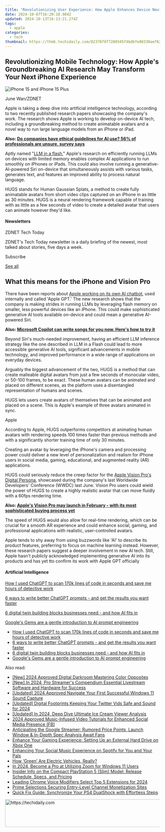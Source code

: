 ```yaml
---
title: "Revolutionizing User Experience: How Apple Enhances Device Navigation Through Eye-Tracking Technology"
date: 2024-10-07T16:20:18.984Z
updated: 2024-10-13T16:13:21.274Z
tags:
  - apple
categories:
  - tech
thumbnail: https://thmb.techidaily.com/82378f8f7280345f4bdbfe88330aef6297f2b5615d0df03562d4846b27ff387d.jpg
---
```


## Revolutionizing Mobile Technology: How Apple's Groundbreaking AI Research May Transform Your Next iPhone Experience

![iPhone 15 and iPhone 15 Plus](https://www.zdnet.com/a/img/resize/ac25309069a747afd03edc752947beb16f5b1841/2023/11/03/4ac6a074-2ca2-4c64-a760-3695c25d5833/dsc09813.jpg?auto=webp&width=1280)

June Wan/ZDNET

Apple is taking a deep dive into artificial intelligence technology, according to two recently published research papers showcasing the company's work. The research shows Apple is working to develop on-device AI tech, including a groundbreaking method to create animatable avatars and a novel way to run large language models from an iPhone or iPad.

**Also: [Do companies have ethical guidelines for AI use? 56% of professionals are unsure, survey says](https://www.zdnet.com/article/do-companies-have-ethical-guidelines-for-ai-use-56-of-professionals-are-unsure-survey-says/)** 

Aptly named "[LLM in a flash](https://arxiv.org/pdf/2312.11514.pdf)," Apple's research on efficiently running LLMs on devices with limited memory enables complex AI applications to run smoothly on iPhones or iPads. This could also involve running a generative-AI-powered Siri on-device that simultaneously assists with various tasks, generates text, and features an improved ability to process natural language. 

HUGS stands for Human Gaussian Splats, a method to create fully animatable avatars from short video clips captured on an iPhone in as little as 30 minutes. HUGS is a neural rendering framework capable of training with as little as a few seconds of video to create a detailed avatar that users can animate however they'd like.

#### Newsletters

ZDNET Tech Today

ZDNET's Tech Today newsletter is a daily briefing of the newest, most talked about stories, five days a week.

 Subscribe

[See all](https://www.zdnet.com/newsletters/)

## What this means for the iPhone and Vision Pro

There have been reports about [Apple working on its own AI chatbot](https://www.zdnet.com/article/apple-sneaks-into-the-ai-chatbot-race-with-apple-gpt/), used internally and called 'Apple GPT.' The new research shows that the company is making strides in running LLMs by leveraging flash memory on smaller, less powerful devices like an iPhone. This could make sophisticated generative AI tools available on-device and could mean a generative AI-powered Siri.

**Also: [Microsoft Copilot can write songs for you now. Here's how to try it](https://www.zdnet.com/article/microsoft-copilot-can-now-write-songs-for-you-heres-how-to-try-it/)**

Beyond Siri's much-needed improvement, having an efficient LLM inference strategy like the one described in LLM in a Flash could lead to more accessible generative AI tools, significant advancements in mobile technology, and improved performance in a wide range of applications on everyday devices. 

Arguably the biggest advancement of the two, HUGS is a method that can create malleable digital avatars from just a few seconds of monocular video, or 50-100 frames, to be exact. These human avatars can be animated and placed on different scenes, as the platform uses a disentangled representation of humans and scenes.

HUGS lets users create avatars of themselves that can be animated and placed on a scene. This is Apple's example of three avatars animated in sync. 

Apple

According to Apple, HUGS outperforms competitors at animating human avatars with rendering speeds 100 times faster than previous methods and with a significantly shorter training time of only 30 minutes.

Creating an avatar by leveraging the iPhone's camera and processing power could deliver a new level of personalization and realism for iPhone users in social media, gaming, educational, and augmented reality (AR) applications.

HUGS could seriously reduce the creep factor for the [Apple Vision Pro's Digital Persona](https://www.zdnet.com/article/meet-your-digital-persona-apples-vision-pro-users-to-get-real-time-animated-avatars/), showcased during the company's last Worldwide Developers' Conference (WWDC) last June. Vision Pro users could wield the power of HUGS to create a highly realistic avatar that can move fluidly with a 60fps rendering time. 

**Also: [Apple's Vision Pro may launch in February - with its most sophisticated buying process yet](https://www.zdnet.com/article/apples-vision-pro-may-launch-in-february-with-its-most-sophisticated-buying-process-yet/)**

The speed of HUGS would also allow for real-time rendering, which can be crucial for a smooth AR experience and could enhance social, gaming, and professional applications with realistic, user-controlled avatars.

Apple tends to shy away from using buzzwords like 'AI' to describe its product features, preferring to focus on machine learning instead. However, these research papers suggest a deeper involvement in new AI tech. Still, Apple hasn't publicly acknowledged implementing generative AI into its products and has yet tto confirm its work with Apple GPT officially

#### Artificial Intelligence

[How I used ChatGPT to scan 170k lines of code in seconds and save me hours of detective work](https://www.zdnet.com/article/how-chatgpt-scanned-170k-lines-of-code-in-seconds-and-saved-me-hours-of-work/ "How I used ChatGPT to scan 170k lines of code in seconds and save me hours of detective work")

[6 ways to write better ChatGPT prompts - and get the results you want faster](https://www.zdnet.com/article/6-ways-to-write-better-chatgpt-prompts-and-get-the-results-you-want-faster/ "6 ways to write better ChatGPT prompts - and get the results you want faster")

[6 digital twin building blocks businesses need - and how AI fits in](https://www.zdnet.com/article/6-digital-twin-building-blocks-businesses-need-and-how-ai-fits-in/ "6 digital twin building blocks businesses need - and how AI fits in")

[Google's Gems are a gentle introduction to AI prompt engineering](https://www.zdnet.com/article/googles-gems-are-a-gentle-introduction-to-ai-prompt-engineering/ "Google's Gems are a gentle introduction to AI prompt engineering")

* [How I used ChatGPT to scan 170k lines of code in seconds and save me hours of detective work](https://www.zdnet.com/article/how-chatgpt-scanned-170k-lines-of-code-in-seconds-and-saved-me-hours-of-work/ "How I used ChatGPT to scan 170k lines of code in seconds and save me hours of detective work")
* [6 ways to write better ChatGPT prompts - and get the results you want faster](https://www.zdnet.com/article/6-ways-to-write-better-chatgpt-prompts-and-get-the-results-you-want-faster/ "6 ways to write better ChatGPT prompts - and get the results you want faster")
* [6 digital twin building blocks businesses need - and how AI fits in](https://www.zdnet.com/article/6-digital-twin-building-blocks-businesses-need-and-how-ai-fits-in/ "6 digital twin building blocks businesses need - and how AI fits in")
* [Google's Gems are a gentle introduction to AI prompt engineering](https://www.zdnet.com/article/googles-gems-are-a-gentle-introduction-to-ai-prompt-engineering/ "Google's Gems are a gentle introduction to AI prompt engineering")

<ins class="adsbygoogle"
     style="display:block"
     data-ad-format="autorelaxed"
     data-ad-client="ca-pub-7571918770474297"
     data-ad-slot="1223367746"></ins>

<ins class="adsbygoogle"
     style="display:block"
     data-ad-client="ca-pub-7571918770474297"
     data-ad-slot="8358498916"
     data-ad-format="auto"
     data-full-width-responsive="true"></ins>

<span class="atpl-alsoreadstyle">Also read:</span>
<div><ul>
<li><a href="https://fox-hovers.techidaily.com/new-2024-approved-digital-darkroom-mastering-color-opposites/"><u>[New] 2024 Approved Digital Darkroom Mastering Color Opposites</u></a></li>
<li><a href="https://youtube-data.techidaily.com/n-2024-pro-streamers-compendium-essential-livestream-software-and-hardware-for-success/"><u>[New] In 2024, Pro Streamer's Compendium Essential Livestream Software and Hardware for Success</u></a></li>
<li><a href="https://article-files.techidaily.com/updated-2024-approved-navigate-your-first-successful-windows-11-sound-capture/"><u>[Updated] 2024 Approved Navigate Your First Successful Windows 11 Sound Capture</u></a></li>
<li><a href="https://twitter-clips.techidaily.com/updated-digital-footprints-keeping-your-twitter-vids-safe-and-sound-for-2024/"><u>[Updated] Digital Footprints Keeping Your Twitter Vids Safe and Sound for 2024</u></a></li>
<li><a href="https://video-screen-grab.techidaily.com/updated-in-2024-deep-dive-ultimate-ice-cream-viewer-analysis/"><u>[Updated] In 2024, Deep Dive Ultimate Ice Cream Viewer Analysis</u></a></li>
<li><a href="https://facebook-clips.techidaily.com/2024-approved-music-infused-video-tutorials-for-enhanced-social-media-presence-fb/"><u>2024 Approved Music-Infused Video Tutorials for Enhanced Social Media Presence (FB)</u></a></li>
<li><a href="https://technical-tips.techidaily.com/anticipating-the-google-streamer-rumored-price-points-launch-window-and-in-depth-spec-analysis-await-fans/"><u>Anticipating the Google Streamer: Rumored Price Points, Launch Window & In-Depth Spec Analysis Await Fans</u></a></li>
<li><a href="https://technical-tips.techidaily.com/enhance-your-gaming-experience-setting-up-an-external-hard-drive-on-xbox-one/"><u>Enhance Your Gaming Experience: Setting Up an External Hard Drive on Xbox One</u></a></li>
<li><a href="https://technical-tips.techidaily.com/enhancing-your-social-music-experience-on-spotify-for-you-and-your-pals/"><u>Enhancing Your Social Music Experience on Spotify for You and Your Pals</u></a></li>
<li><a href="https://technical-tips.techidaily.com/how-green-are-electric-vehicles-really/"><u>How ‘Green’ Are Electric Vehicles, Really?</u></a></li>
<li><a href="https://extra-resources.techidaily.com/in-2024-become-a-pro-at-utilizing-zoom-for-windows-11-users/"><u>In 2024, Become a Pro at Utilizing Zoom for Windows 11 Users</u></a></li>
<li><a href="https://technical-tips.techidaily.com/insider-info-on-the-compact-playstation-5-slim-model-release-schedule-specs-and-pricing/"><u>Insider Info on the Compact PlayStation 5 (Slim) Model: Release Schedule, Specs, and Pricing</u></a></li>
<li><a href="https://extra-support.techidaily.com/leading-chrome-voice-modifiers-select-top-5-extensions-for-2024/"><u>Leading Chrome Voice Modifiers Select Top 5 Extensions for 2024</u></a></li>
<li><a href="https://youtube-docs.techidaily.com/-selections-securing-entry-level-channel-monetization-sites/"><u>Prime Selections Securing Entry-Level Channel Monetization Sites</u></a></li>
<li><a href="https://technical-tips.techidaily.com/quick-fix-guide-synchronize-your-ps4-dualshock-with-effortless-steps/"><u>Quick Fix Guide: Synchronize Your PS4 DualShock with Effortless Steps</u></a></li>
</ul></div>

<!-- affiliate ads begin -->
<a href="https://unicoeye.pxf.io/c/5597632/2134223/18498" target="_top" id="2134223">
  <img src="//a.impactradius-go.com/display-ad/18498-2134223" border="0" alt="https://techidaily.com" width="728" height="90"/>
</a>
<img height="0" width="0" src="https://unicoeye.pxf.io/i/5597632/2134223/18498" style="position:absolute;visibility:hidden;" border="0" />
<!-- affiliate ads end -->

